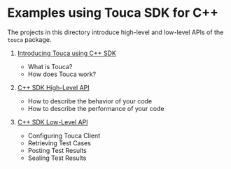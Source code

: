 # Examples using Touca SDK for C++

The projects in this directory introduce high-level and low-level APIs
of the `touca` package.

1.  [Introducing Touca using C++ SDK](./01\_cpp_minimal)

    *   What is Touca?
    *   How does Touca work?

2.  [C++ SDK High-Level API](./02\_cpp_basic_api)

    *   How to describe the behavior of your code
    *   How to describe the performance of your code

3.  [C++ SDK Low-Level API](./03\_cpp_client_api)

    *   Configuring Touca Client
    *   Retrieving Test Cases
    *   Posting Test Results
    *   Sealing Test Results
